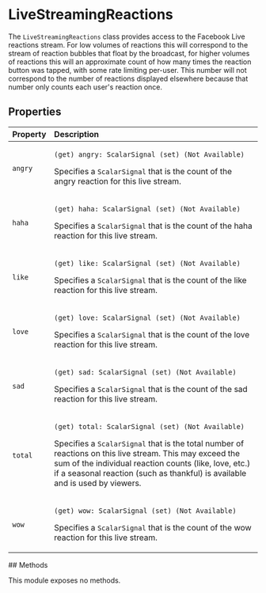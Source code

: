 # LiveStreamingReactions

The `LiveStreamingReactions` class provides access to the Facebook Live reactions stream. For low volumes of reactions this will correspond to the stream of reaction bubbles that float by the broadcast, for higher volumes of reactions this will an approximate count of how many times the reaction button was tapped, with some rate limiting per-user. This number will not correspond to the number of reactions displayed elsewhere because that number only counts each user's reaction once.

## Properties

<table>
  <thead>
    <tr>
      <th style="text-align:left">Property</th>
      <th style="text-align:left">Description</th>
    </tr>
  </thead>
  <tbody>
    <tr>
      <td style="text-align:left"><code>angry</code>
      </td>
      <td style="text-align:left">
        <p><code>(get) angry: ScalarSignal (set) (Not Available)</code>
        </p>
        <p>Specifies a <code>ScalarSignal</code> that is the count of the angry reaction
          for this live stream.</p>
      </td>
    </tr>
    <tr>
      <td style="text-align:left"><code>haha</code>
      </td>
      <td style="text-align:left">
        <p><code>(get) haha: ScalarSignal (set) (Not Available)</code>
        </p>
        <p>Specifies a <code>ScalarSignal</code> that is the count of the haha reaction
          for this live stream.</p>
      </td>
    </tr>
    <tr>
      <td style="text-align:left"><code>like</code>
      </td>
      <td style="text-align:left">
        <p><code>(get) like: ScalarSignal (set) (Not Available)</code>
        </p>
        <p>Specifies a <code>ScalarSignal</code> that is the count of the like reaction
          for this live stream.</p>
      </td>
    </tr>
    <tr>
      <td style="text-align:left"><code>love</code>
      </td>
      <td style="text-align:left">
        <p><code>(get) love: ScalarSignal (set) (Not Available)</code>
        </p>
        <p>Specifies a <code>ScalarSignal</code> that is the count of the love reaction
          for this live stream.</p>
      </td>
    </tr>
    <tr>
      <td style="text-align:left"><code>sad</code>
      </td>
      <td style="text-align:left">
        <p><code>(get) sad: ScalarSignal (set) (Not Available)</code>
        </p>
        <p>Specifies a <code>ScalarSignal</code> that is the count of the sad reaction
          for this live stream.</p>
      </td>
    </tr>
    <tr>
      <td style="text-align:left"><code>total</code>
      </td>
      <td style="text-align:left">
        <p><code>(get) total: ScalarSignal (set) (Not Available)</code>
        </p>
        <p>Specifies a <code>ScalarSignal</code> that is the total number of reactions
          on this live stream. This may exceed the sum of the individual reaction
          counts (like, love, etc.) if a seasonal reaction (such as thankful) is
          available and is used by viewers.</p>
      </td>
    </tr>
    <tr>
      <td style="text-align:left"><code>wow</code>
      </td>
      <td style="text-align:left">
        <p><code>(get) wow: ScalarSignal (set) (Not Available)</code>
        </p>
        <p>Specifies a <code>ScalarSignal</code> that is the count of the wow reaction
          for this live stream.</p>
      </td>
    </tr>
  </tbody>
</table>## Methods

This module exposes no methods.

